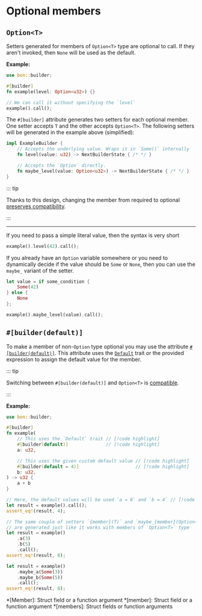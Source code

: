 # Optional members

## `Option<T>`

Setters generated for members of `Option<T>` type are optional to call. If they aren't invoked, then `None` will be used as the default.

**Example:**

```rust
use bon::builder;

#[builder]
fn example(level: Option<u32>) {}

// We can call it without specifying the `level`
example().call();
```

The `#[builder]` attribute generates two setters for each optional member. One setter accepts `T` and the other accepts `Option<T>`. The following setters will be generated in the example above (simplified):

```rust ignore
impl ExampleBuilder {
    // Accepts the underlying value. Wraps it in `Some()` internally
    fn level(value: u32) -> NextBuilderState { /* */ }

    // Accepts the `Option` directly.
    fn maybe_level(value: Option<u32>) -> NextBuilderState { /* */ }
}
```

::: tip

Thanks to this design, changing the member from required to optional [preserves compatibility](./compatibility#making-a-required-member-optional).

:::

---

If you need to pass a simple literal value, then the syntax is very short

```rust ignore
example().level(42).call();
```

If you already have an `Option` variable somewhere or you need to dynamically decide if the value should be `Some` or `None`, then you can use the `maybe_` variant of the setter.

```rust ignore
let value = if some_condition {
    Some(42)
} else {
    None
};

example().maybe_level(value).call();
```

## `#[builder(default)]`

To make a member of non-`Option` type optional you may use the attribute [`#[builder(default)]`](../reference/builder#default). This attribute uses the [`Default`](https://doc.rust-lang.org/stable/std/default/trait.Default.html) trait or the provided expression to assign the default value for the member.

::: tip

Switching between `#[builder(default)]` and `Option<T>` is [compatible](./compatibility#switching-between-optiont-and-builderdefault).

:::

**Example:**

```rust
use bon::builder;

#[builder]
fn example(
    // This uses the `Default` trait // [!code highlight]
    #[builder(default)]              // [!code highlight]
    a: u32,

    // This uses the given custom default value // [!code highlight]
    #[builder(default = 4)]                     // [!code highlight]
    b: u32,
) -> u32 {
    a + b
}

// Here, the default values will be used `a = 0` and `b = 4` // [!code highlight]
let result = example().call();
assert_eq!(result, 4);

// The same couple of setters `{member}(T)` and `maybe_{member}(Option<T>)` // [!code highlight]
// are generated just like it works with members of `Option<T>` type        // [!code highlight]
let result = example()
    .a(3)
    .b(5)
    .call();
assert_eq!(result, 8);

let result = example()
    .maybe_a(Some(3))
    .maybe_b(Some(5))
    .call();
assert_eq!(result, 8);
```

*[Member]: Struct field or a function argument
*[member]: Struct field or a function argument
*[members]: Struct fields or function arguments
